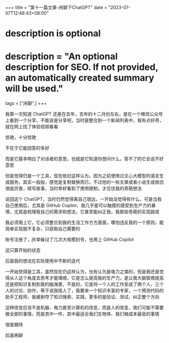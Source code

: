 +++
title = "第十一篇文章-闲聊下ChatGPT"
date = "2023-07-07T12:48:43+08:00"

#
# description is optional
#
# description = "An optional description for SEO. If not provided, an automatically created summary will be used."

tags = ["闲聊",]
+++

我第一次知道 ChatGPT 还是在去年，去年的十二月份左右，是在一个微信公众号上看到一个分享，不能说是分享吧，当时是整合到一个新闻列表中，我有点好奇，就在网上找了体验视频看看

惊艳，十分惊艳

不在于它能回答的多好

而是它基本明白了对话者的意思，也就是它知道你想问什么，答不了的它会说不好意思

但是觉得仍是一个工具，现在依旧这样认为，因为之前使用过文心大模型的语言生成服务，其实一般般，感觉是复制替换而已，不过他的一些文章或者小说生成依旧很是厉害，续写故事，当时幸好看到了使用限制，才压住我的奇葩想法

说回这个 ChatGPT，当时仍然觉得离自己很远，一开始没觉得有什么，可是当我自己使用后，尤其是 GitHub Copilot，我几乎是可以触摸的感受到生产力的暴增，尤其是梳理我自己的需求和想法，它甚至能纠正我，我那些奇葩的实现路径

我必须用上它，它必须整合到我的生活工作方方面面，哪怕违反我的一个原则，能简单实现就不复杂，只获取自己需要的

账号注册了，庆幸躲过了几次大规模封号，也用上 GitHub Copilot

这只算开始的状态

后面我的想法在实际使用中不断的迭代

一开始觉得是工具，虽然现在仍这样认为，也有认为是电力之类的，但是我还是觉得从人这个角度去思考才能理顺，它是怎么提高我的生产力，是让我大脑智商提高还是把知识复制到我的脑海里，不是的，它是将一个人的工作变成了两个人、三个人的讨论、协作，等于说我摇人了，我要来一个知识丰富的专家，一个预测代码的助手工程师，我被剥夺了知识搜索、实践，更多的是验证、测试，纠正整个方向

这种改变应该不是机器、电力甚至计算机的改变，而是人的改变，我们可能不需要做全部的事情，而是其中一件，其中最适合我们生物体、我们做成本最低的事情

很是期待

后面再聊
